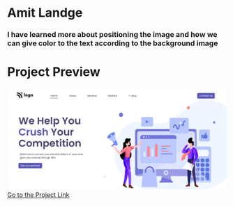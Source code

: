 # Amit Landge

### I have learned more about positioning the image and how we can give color to the text according to the background image

# Project Preview

![project01](Project04.png)  
[Go to the Project Link](https://charming-cocada-5886da.netlify.app/ "link")
